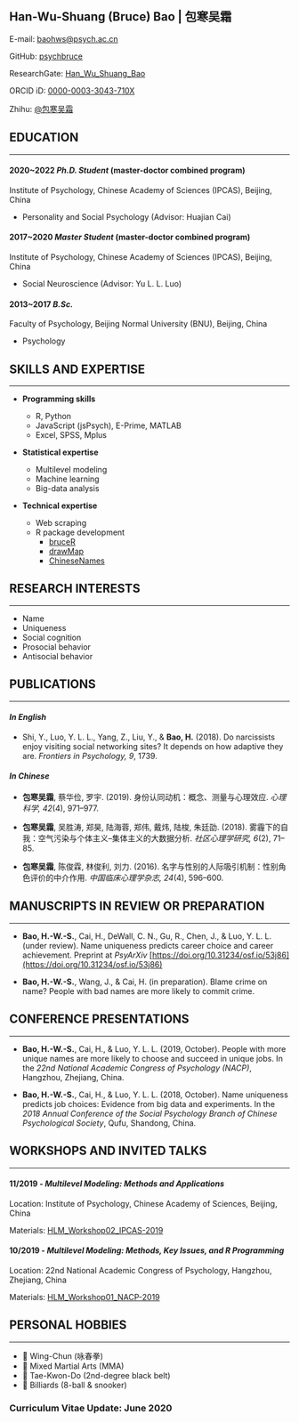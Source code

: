 ## Han-Wu-Shuang (Bruce) Bao | 包寒吴霜

E-mail: [baohws@psych.ac.cn](mailto:baohws@psych.ac.cn)

GitHub: [psychbruce](https://github.com/psychbruce)

ResearchGate: [Han_Wu_Shuang_Bao](https://www.researchgate.net/profile/Han_Wu_Shuang_Bao)

ORCID iD: [0000-0003-3043-710X](https://orcid.org/0000-0003-3043-710X)

Zhihu: [@包寒吴霜](https://www.zhihu.com/people/psychbruce/)


## EDUCATION

---

#### 2020~2022 **_Ph.D. Student_** (master-doctor combined program)

Institute of Psychology, Chinese Academy of Sciences (IPCAS), Beijing, China

- Personality and Social Psychology (Advisor: Huajian Cai)

#### 2017~2020 **_Master Student_** (master-doctor combined program)

Institute of Psychology, Chinese Academy of Sciences (IPCAS), Beijing, China

- Social Neuroscience (Advisor: Yu L. L. Luo)

#### 2013~2017 **_B.Sc._**

Faculty of Psychology, Beijing Normal University (BNU), Beijing, China

- Psychology


## SKILLS AND EXPERTISE

---

- **Programming skills**
  + R, Python
  + JavaScript (jsPsych), E-Prime, MATLAB
  + Excel, SPSS, Mplus

- **Statistical expertise**
  + Multilevel modeling
  + Machine learning
  + Big-data analysis

- **Technical expertise**
  + Web scraping
  + R package development
    + [bruceR](https://github.com/psychbruce/bruceR)
    + [drawMap](https://github.com/psychbruce/drawMap)
    + [ChineseNames](https://github.com/psychbruce/ChineseNames)


## RESEARCH INTERESTS

---

- Name
- Uniqueness
- Social cognition
- Prosocial behavior
- Antisocial behavior


## PUBLICATIONS

---

#### *In English*

- Shi, Y., Luo, Y. L. L., Yang, Z., Liu, Y., & **Bao, H.** (2018). Do narcissists enjoy visiting social networking sites? It depends on how adaptive they are. *Frontiers in Psychology, 9*, 1739.

#### *In Chinese*

- **包寒吴霜**, 蔡华俭, 罗宇. (2019). 身份认同动机：概念、测量与心理效应. *心理科学, 42*(4), 971–977.

- **包寒吴霜**, 吴胜涛, 郑昊, 陆海蓉, 郑伟, 戴炜, 陆梭, 朱廷劭. (2018). 雾霾下的自我：空气污染与个体主义–集体主义的大数据分析. *社区心理学研究, 6*(2), 71–85.

- **包寒吴霜**, 陈俊霖, 林俊利, 刘力. (2016). 名字与性别的人际吸引机制：性别角色评价的中介作用. *中国临床心理学杂志, 24*(4), 596–600.


## MANUSCRIPTS IN REVIEW OR PREPARATION

---

- **Bao, H.-W.-S.**, Cai, H., DeWall, C. N., Gu, R., Chen, J., & Luo, Y. L. L. (under review). Name uniqueness predicts career choice and career achievement. Preprint at *PsyArXiv* [https://doi.org/10.31234/osf.io/53j86](https://doi.org/10.31234/osf.io/53j86)

- **Bao, H.-W.-S.**, Wang, J., & Cai, H. (in preparation). Blame crime on name? People with bad names are more likely to commit crime.


## CONFERENCE PRESENTATIONS

---

- **Bao, H.-W.-S.**, Cai, H., & Luo, Y. L. L. (2019, October). People with more unique names are more likely to choose and succeed in unique jobs. In the *22nd National Academic Congress of Psychology (NACP)*, Hangzhou, Zhejiang, China.

- **Bao, H.-W.-S.**, Cai, H., & Luo, Y. L. L. (2018, October). Name uniqueness predicts job choices: Evidence from big data and experiments. In the *2018 Annual Conference of the Social Psychology Branch of Chinese Psychological Society*, Qufu, Shandong, China.


## WORKSHOPS AND INVITED TALKS

---

#### 11/2019 - **_Multilevel Modeling: Methods and Applications_**

Location: Institute of Psychology, Chinese Academy of Sciences, Beijing, China

Materials: [HLM_Workshop02_IPCAS-2019](https://github.com/psychbruce/stats/tree/master/HLM_Workshop02_IPCAS-2019)

#### 10/2019 - **_Multilevel Modeling: Methods, Key Issues, and R Programming_**

Location: 22nd National Academic Congress of Psychology, Hangzhou, Zhejiang, China

Materials: [HLM_Workshop01_NACP-2019](https://github.com/psychbruce/stats/tree/master/HLM_Workshop01_NACP-2019)


## PERSONAL HOBBIES

---

- 👊 Wing-Chun (咏春拳)
- 🥊 Mixed Martial Arts (MMA)
- 🥋 Tae-Kwon-Do (2nd-degree black belt)
- 🎱 Billiards (8-ball & snooker)


### Curriculum Vitae Update: June 2020

